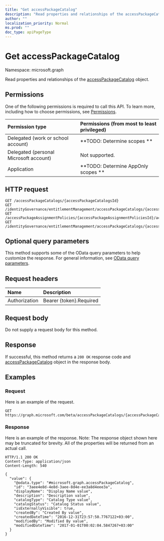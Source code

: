 ```yaml
---
title: "Get accessPackageCatalog"
description: "Read properties and relationships of the accessPackageCatalog object."
author: ""
localization_priority: Normal
ms.prod: ""
doc_type: apiPageType
---
```


# Get accessPackageCatalog

Namespace: microsoft.graph

Read properties and relationships of the [accessPackageCatalog](../resources/accesspackagecatalog.md) object.

## Permissions
One of the following permissions is required to call this API. To learn more, including how to choose permissions, see [Permissions](/concepts/permissions-reference.md).

|Permission type|Permissions (from most to least privileged)|
|:---|:---|
|Delegated (work or school account)|**TODO: Determine scopes **|
|Delegated (personal Microsoft account)|Not supported.|
|Application|**TODO: Determine AppOnly scopes **|

## HTTP request
<!-- {
  "blockType": "ignored"
}
-->
``` http
GET /accessPackageCatalogs/{accessPackageCatalogsId}
GET /identityGovernance/entitlementManagement/accessPackageCatalogs/{accessPackageCatalogId}
GET /accessPackageAssignmentPolicies/{accessPackageAssignmentPoliciesId}/accessPackageCatalog
GET /identityGovernance/entitlementManagement/accessPackageCatalogs/{accessPackageCatalogId}/accessPackages/{accessPackageId}/accessPackageAssignmentPolicies/{accessPackageAssignmentPolicyId}/accessPackageCatalog
```

## Optional query parameters
This method supports some of the OData query parameters to help customize the response. For general information, see [OData query parameters](/graph/query-parameters).

## Request headers
|Name|Description|
|:---|:---|
|Authorization|Bearer {token}.Required|

## Request body
Do not supply a request body for this method.

## Response
If successful, this method returns a `200 OK` response code and [accessPackageCatalog](../resources/accesspackagecatalog.md) object in the response body.

## Examples

### Request
Here is an example of the request.
<!-- {
  "blockType": "request",
  "name": "get_accesspackagecatalog"
}
-->
``` http
GET https://graph.microsoft.com/beta/accessPackageCatalogs/{accessPackageCatalogsId}
```

### Response
Here is an example of the response. Note: The response object shown here may be truncated for brevity. All of the properties will be returned from an actual call.
<!-- {
  "blockType": "response",
  "truncated": true,
  "@odata.type": "microsoft.graph.accessPackageCatalog"
}
-->
``` http
HTTP/1.1 200 OK
Content-Type: application/json
Content-Length: 540

{
  "value": {
    "@odata.type": "#microsoft.graph.accessPackageCatalog",
    "id": "3aee4e8d-4e8d-3aee-8d4e-ee3a8d4eee3a",
    "displayName": "Display Name value",
    "description": "Description value",
    "catalogType": "Catalog Type value",
    "catalogStatus": "Catalog Status value",
    "isExternallyVisible": true,
    "createdBy": "Created By value",
    "createdDateTime": "2016-12-31T23:57:50.7767122+03:00",
    "modifiedBy": "Modified By value",
    "modifiedDateTime": "2017-01-01T00:02:04.5847267+03:00"
  }
}
```

